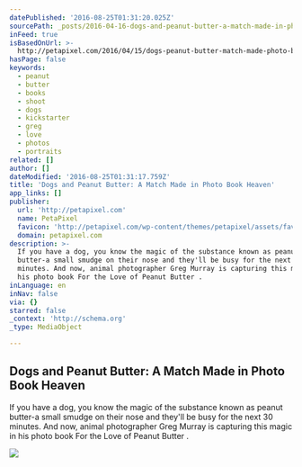 ```yaml
---
datePublished: '2016-08-25T01:31:20.025Z'
sourcePath: _posts/2016-04-16-dogs-and-peanut-butter-a-match-made-in-photo-book-heaven.md
inFeed: true
isBasedOnUrl: >-
  http://petapixel.com/2016/04/15/dogs-peanut-butter-match-made-photo-book-heaven/
hasPage: false
keywords:
  - peanut
  - butter
  - books
  - shoot
  - dogs
  - kickstarter
  - greg
  - love
  - photos
  - portraits
related: []
author: []
dateModified: '2016-08-25T01:31:17.759Z'
title: 'Dogs and Peanut Butter: A Match Made in Photo Book Heaven'
app_links: []
publisher:
  url: 'http://petapixel.com'
  name: PetaPixel
  favicon: 'http://petapixel.com/wp-content/themes/petapixel/assets/favicon.ico'
  domain: petapixel.com
description: >-
  If you have a dog, you know the magic of the substance known as peanut
  butter-a small smudge on their nose and they'll be busy for the next 30
  minutes. And now, animal photographer Greg Murray is capturing this magic in
  his photo book For the Love of Peanut Butter .
inLanguage: en
inNav: false
via: {}
starred: false
_context: 'http://schema.org'
_type: MediaObject

---
```

<article style=""><h1>Dogs and Peanut Butter: A Match Made in Photo Book Heaven</h1><p>If you have a dog, you know the magic of the substance known as peanut butter-a small smudge on their nose and they'll be busy for the next 30 minutes. And now, animal photographer Greg Murray is capturing this magic in his photo book For the Love of Peanut Butter .</p><img src="http://petapixel.com/assets/uploads/2016/04/PB_Bernie_Kosar.jpg" /></article>